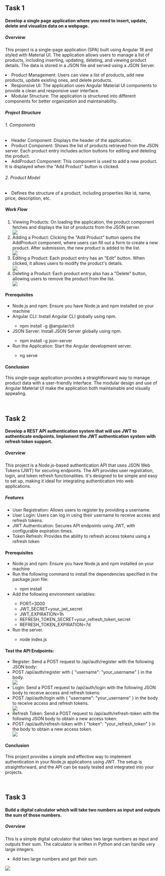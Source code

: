 <h2>Task 1 </h2>
<h4>
  Develop a single page application where you need to insert, update, delete and visualize data on a webpage. 
</h4>
<h5>Overview</h5>
<p>This project is a single-page application (SPA) built using Angular 18 and styled with Material UI. The application allows users to manage a list of products, including inserting, updating, deleting, and viewing product details. The data is stored in a JSON file and served using a JSON Server.</p>
<li>Product Management: Users can view a list of products, add new products, update existing ones, and delete products.</li>
<li>Responsive UI: The application uses Angular Material UI components to provide a clean and responsive user interface.</li>
 <li>Modular Structure: The application is structured into different components for better organization and maintainability.</li>
 <h5>Project Structure</h5>
 <h6>1. Components</h6>
 <li>Header Component: Displays the header of the application.</li>
  <li>Product Component: Shows the list of products retrieved from the JSON server. Each product entry includes action buttons for editing and deleting the product.</li>
   <li>AddProduct Component: This component is used to add a new product. It is displayed when the "Add Product" button is clicked.</li>
<h6>2. Product Model</h6>
<li>Defines the structure of a product, including properties like id, name, price, description, etc.</li>
<h5>Work Flow</h5>
<ol>
  <li>Viewing Products: On loading the application, the product component fetches and displays the list of products from the JSON server.</li>
  <img src="https://raw.githubusercontent.com/sivaramakrishna-27/RIMES_assignment/main/Task_img/task-01-1.png">
  <li>Adding a Product: Clicking the "Add Product" button opens the AddProduct component, where users can fill out a form to create a new product. After submission, the new product is added to the list.</li>
  <img src="https://raw.githubusercontent.com/sivaramakrishna-27/RIMES_assignment/main/Task_img/task-01-2.png">
  <li>Editing a Product: Each product entry has an "Edit" button. When clicked, it allows users to modify the product's details.</li>
  <img src="https://raw.githubusercontent.com/sivaramakrishna-27/RIMES_assignment/main/Task_img/task-01-03.png">
  <li>Deleting a Product: Each product entry also has a "Delete" button, allowing users to remove the product from the list.</li>
  <img src="https://raw.githubusercontent.com/sivaramakrishna-27/RIMES_assignment/main/Task_img/task-01-04.png">
</ol>

<h4>Prerequisites</h4>
<ul>
  <li>Node.js and npm: Ensure you have Node.js and npm installed on your machine</li>
  <li>Angular CLI: Install Angular CLI globally using npm.</li>
  <ul>
    <li>npm install -g @angular/cli</li>
  </ul>
  <li>JSON Server: Install JSON Server globally using npm.</li>
  <ul>
    <li>npm install -g json-server</li>
  </ul>
  <li>Run the Application: Start the Angular development server.</li>
  <ul>
    <li>ng serve</li>
  </ul>
</ul>
<h4>Conclusion</h4>
<p>This single-page application provides a straightforward way to manage product data with a user-friendly interface. The modular design and use of Angular Material UI make the application both maintainable and visually appealing.</p>
<br>




<h2>Task 2 </h2>
<h4>
  Develop a REST API authentication system that will use JWT to authenticate endpoints. Implement the JWT authentication system with refresh token support. 
</h4>
<h5>Overview</h5>
<p>This project is a Node.js-based authentication API that uses JSON Web Tokens (JWT) for securing endpoints. The API provides user registration, login, and token refresh functionalities. It's designed to be simple and easy to set up, making it ideal for integrating authentication into web applications.</p>
<h5>Features</h5>
<ul>
  <li>User Registration: Allows users to register by providing a username.</li>
  <li>User Login: Users can log in using their username to receive access and refresh tokens.</li>
  <li>JWT Authentication: Secures API endpoints using JWT, with configurable expiration times.</li>
  <li>Token Refresh: Provides the ability to refresh access tokens using a refresh token</li>
</ul>
<h4>Prerequisites</h4>
<ul>
  <li>Node.js and npm: Ensure you have Node.js and npm installed on your machine</li>
  <li>Run the following command to install the dependencies specified in the package.json file:</li>
  <ul>
    <li>npm install</li>
  </ul>
  <li>Add the following environment variables:</li>
  <ul>
    <li>PORT=3000</li>
    <li>JWT_SECRET=your_jwt_secret</li>
    <li>JWT_EXPIRATION=1h</li>
    <li>REFRESH_TOKEN_SECRET=your_refresh_token_secret</li>
    <li>REFRESH_TOKEN_EXPIRATION=7d</li>
  </ul>
  <li>Run the server.</li>
  <ul>
    <li>node index.js</li>
  </ul>
</ul>
<h4>Test the API Endpoints:</h4>
<ul>
  <li>Register: Send a POST request to /api/auth/register with the following JSON body:</li>
  <li>POST /api/auth/register with { "username": "your_username" } in the body.</li>
  <img src="https://raw.githubusercontent.com/sivaramakrishna-27/RIMES_assignment/main/Task_img/task-02-01.png">
  <li>Login: Send a POST request to /api/auth/login with the following JSON body to receive access and refresh tokens:</li>
  <li>POST /api/auth/login with { "username": "your_username" } in the body to receive access and refresh tokens.
</li>
  <img src="https://raw.githubusercontent.com/sivaramakrishna-27/RIMES_assignment/main/Task_img/task-02-02.png">
  <li>Refresh Token: Send a POST request to /api/auth/refresh-token with the following JSON body to obtain a new access token:</li>
  <li>POST /api/auth/refresh-token with { "token": "your_refresh_token" } in the body to obtain a new access token.
</li>
  <img src="https://raw.githubusercontent.com/sivaramakrishna-27/RIMES_assignment/main/Task_img/task-02-03.png">
</ul>
<h4>Conclusion</h4>
<p>This project provides a simple and effective way to implement authentication in your Node.js applications using JWT. The setup is straightforward, and the API can be easily tested and integrated into your projects.</p>
<br>



<h2>Task 3 </h2>
<h4>
  Build a digital calculator which will take two numbers as input and outputs the  sum of those numbers.  
</h4>
<h5>Overview</h5>
<p>This is a simple digital calculator that takes two large numbers as input and outputs their sum. The calculator is written in Python and can handle very large integers.</p>
<ul>
  <li>Add two large numbers and get their sum.</li>
</ul>
<img src="https://raw.githubusercontent.com/sivaramakrishna-27/RIMES_assignment/main/Task_img/task-03.png">




